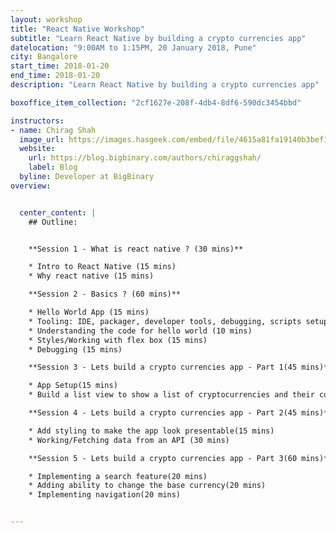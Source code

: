 ```yaml
---
layout: workshop
title: "React Native Workshop"
subtitle: "Learn React Native by building a crypto currencies app"
datelocation: "9:00AM to 1:15PM, 20 January 2018, Pune"
city: Bangalore
start_time: 2018-01-20
end_time: 2018-01-20
description: "Learn React Native by building a crypto currencies app"

boxoffice_item_collection: "2cf1627e-208f-4db4-8df6-590dc3454bbd"

instructors:
- name: Chirag Shah
  image_url: https://images.hasgeek.com/embed/file/4615a81fa19140b3bef130aa09156150
  website:
    url: https://blog.bigbinary.com/authors/chiraggshah/
    label: Blog
  byline: Developer at BigBinary
overview:


  center_content: |
    ## Outline:


    **Session 1 - What is react native ? (30 mins)**

    * Intro to React Native (15 mins)
    * Why react native (15 mins)

    **Session 2 - Basics ? (60 mins)**

    * Hello World App (15 mins)
    * Tooling: IDE, packager, developer tools, debugging, scripts setup (20 mins)
    * Understanding the code for hello world (10 mins)
    * Styles/Working with flex box (15 mins)
    * Debugging (15 mins)

    **Session 3 - Lets build a crypto currencies app - Part 1(45 mins)**

    * App Setup(15 mins)
    * Build a list view to show a list of cryptocurrencies and their current values (30 mins)

    **Session 4 - Lets build a crypto currencies app - Part 2(45 mins)**

    * Add styling to make the app look presentable(15 mins)
    * Working/Fetching data from an API (30 mins)

    **Session 5 - Lets build a crypto currencies app - Part 3(60 mins)**

    * Implementing a search feature(20 mins)
    * Adding ability to change the base currency(20 mins)
    * Implementing navigation(20 mins)


---
```

